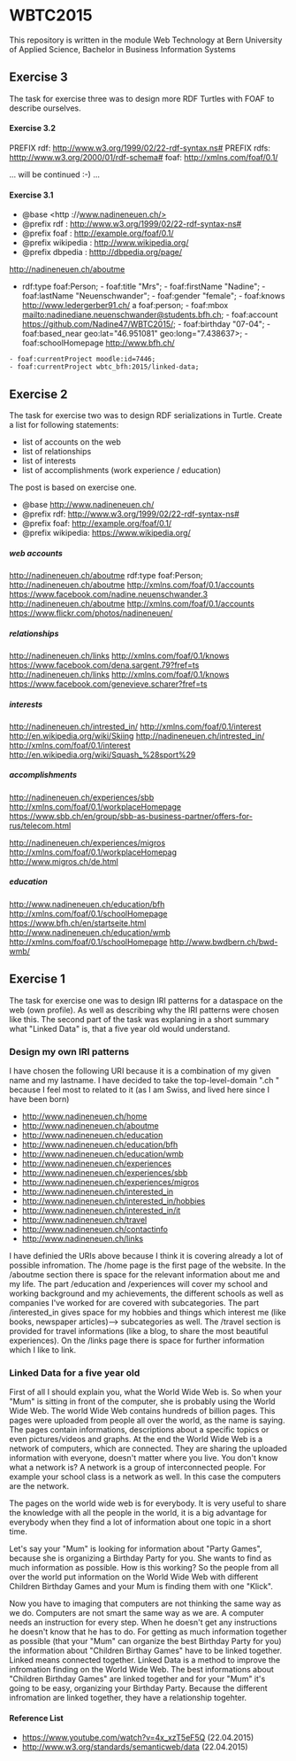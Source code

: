 # WBTC2015
This repository is written in the module Web Technology at Bern University of Applied Science, Bachelor in Business Information Systems 

## Exercise 3
The task for exercise three was to design more RDF Turtles with FOAF to describe ourselves.

#### Exercise 3.2 
PREFIX rdf: <http://www.w3.org/1999/02/22-rdf-syntax.ns#>
PREFIX rdfs: <htttp://www.w3.org/2000/01/rdf-schema#>
foaf: <http://xmlns.com/foaf/0.1/>

... will be continued :-) ... 


#### Exercise 3.1 
- @base <http ://www.nadineneuen.ch/>
- @prefix rdf : <http://www.w3.org/1999/02/22-rdf-syntax-ns#>
- @prefix foaf : <http://example.org/foaf/0.1/>
- @prefix wikipedia : <http://www.wikipedia.org/>
- @prefix dbpedia : <htttp://dbpedia.org/page/>

<http://nadineneuen.ch/aboutme>
   - rdf:type foaf:Person;
    - foaf:title "Mrs";
    - foaf:firstName "Nadine";
    - foaf:lastName "Neuenschwander";
    - foaf:gender "female";
    - foaf:knows <http://www.ledergerber91.ch/> a foaf:person; 
    - foaf:mbox <mailto:nadinediane.neuenschwander@students.bfh.ch>;
    - foaf:account <https://github.com/Nadine47/WBTC2015/>;
    - foaf:birthday "07-04";
    - foaf:based_near geo:lat="46.951081" geo:long="7.438637>;
    - foaf:schoolHomepage <http://www.bfh.ch/>
    
    - foaf:currentProject moodle:id=7446; 
    - foaf:currentProject wbtc_bfh:2015/linked-data;

## Exercise 2
The task for exercise two was to design RDF serializations in Turtle. 
Create a list for following statements: 
- list of accounts on the web 
- list of relationships 
- list of interests 
- list of accomplishments (work experience / education)
 
The post is based on exercise one. 

- @base <http://www.nadineneuen.ch/>
- @prefix rdf: <http://www.w3.org/1999/02/22-rdf-syntax-ns#>
- @prefix foaf: <http://example.org/foaf/0.1/>
- @prefix wikipedia: <https://www.wikipedia.org/>

##### web accounts
<http://nadineneuen.ch/aboutme>
  rdf:type foaf:Person;
<http://nadineneuen.ch/aboutme> <http://xmlns.com/foaf/0.1/accounts> <https://www.facebook.com/nadine.neuenschwander.3>
<http://nadineneuen.ch/aboutme> <http://xmlns.com/foaf/0.1/accounts> <https://www.flickr.com/photos/nadineneuen/>


##### relationships
<http://nadineneuen.ch/links> <http://xmlns.com/foaf/0.1/knows> <https://www.facebook.com/dena.sargent.79?fref=ts>
<http://nadineneuen.ch/links> <http://xmlns.com/foaf/0.1/knows> <https://www.facebook.com/genevieve.scharer?fref=ts>

##### interests
<http://nadineneuen.ch/intrested_in/> <http://xmlns.com/foaf/0.1/interest> <http://en.wikipedia.org/wiki/Skiing>
<http://nadineneuen.ch/intrested_in/> <http://xmlns.com/foaf/0.1/interest> <http://en.wikipedia.org/wiki/Squash_%28sport%29>

##### accomplishments 
<http://nadineneuen.ch/experiences/sbb> <http://xmlns.com/foaf/0.1/workplaceHomepage> <https://www.sbb.ch/en/group/sbb-as-business-partner/offers-for-rus/telecom.html>

<http://nadineneuen.ch/experiences/migros> <http://xmlns.com/foaf/0.1/workplaceHomepag> <http://www.migros.ch/de.html>

##### education 
<http://www.nadineneuen.ch/education/bfh> <http://xmlns.com/foaf/0.1/schoolHomepage> <https://www.bfh.ch/en/startseite.html>
<http://www.nadineneuen.ch/education/wmb> <http://xmlns.com/foaf/0.1/schoolHomepage> <http://www.bwdbern.ch/bwd-wmb/>


## Exercise 1 

The task for exercise one was to design IRI patterns for a dataspace on the web (own profile). As well as describing why the IRI patterns were chosen like this. The second part of the task was explaning in a short summary what "Linked Data" is, that a five year old would understand.

### Design my own IRI patterns

I have chosen the following URI because it is a combination of my given name and my lastname. I have decided to take the top-level-domain ".ch " because I feel most to related to it (as I am Swiss, and lived here since I have been born)

- http://www.nadineneuen.ch/home
- http://www.nadineneuen.ch/aboutme
- http://www.nadineneuen.ch/education
- http://www.nadineneuen.ch/education/bfh
- http://www.nadineneuen.ch/education/wmb
- http://www.nadineneuen.ch/experiences
- http://www.nadineneuen.ch/experiences/sbb
- http://www.nadineneuen.ch/experiences/migros
- http://www.nadineneuen.ch/interested_in
- http://www.nadineneuen.ch/interested_in/hobbies
- http://www.nadineneuen.ch/interested_in/it
- http://www.nadineneuen.ch/travel
- http://www.nadineneuen.ch/contactinfo
- http://www.nadineneuen.ch/links

I have definied the URIs above because I think it is covering already a lot of possible infromation. The /home page is the first page of the website. In the /aboutme section there is space for the relevant information about me and my life. The part /education and /experiences will cover my school and working background and my achievements, the different schools as well as companies I've worked for are covered with subcategories. The part /interested_in gives space for my hobbies and things which interest me (like books, newspaper articles)--> subcategories as well. The /travel section is provided for travel informations (like a blog, to share the most beautiful experiences). On the /links page there is space for further information which I like to link.


### Linked Data for a five year old

First of all I should explain you, what the World Wide Web is. So when your "Mum" is sitting in front of the computer, she is probably using the World Wide Web. The world Wide Web contains hundreds of billion pages. This pages were uploaded from people all over the world, as the name is saying. The pages contain informations, descriptions about a specific topics or even pictures/videos and graphs. At the end the World Wide Web is a network of computers, which are connected. They are sharing the uploaded information with everyone, doesn't matter where you live. You don't know what a network is? A network is a group of interconnected people. For example your school class is a network as well. In this case the computers are the network.

The pages on the world wide web is for everybody. It is very useful to share the knowledge with all the people in the world, it is a big advantage for everybody when they find a lot of information about one topic in a short time.

Let's say your "Mum" is looking for information about "Party Games", because she is organizing a Birthday Party for you. She wants to find as much information as possible. How is this working? So the people from all over the world put information on the World Wide Web with different Children Birthday Games and your Mum is finding them with one "Klick".

Now you have to imaging that computers are not thinking the same way as we do. Computers are not smart the same way as we are. A computer needs an instruction for every step. When he doesn't get any instructions he doesn't know that he has to do. For getting as much information together as possible (that your "Mum" can organize the best Birthday Party for you) the information about "Children Birthay Games" have to be linked together. Linked means connected together. Linked Data is a method to improve the infromation finding on the World Wide Web. The best informations about "Children Birthday Games" are linked together and for your "Mum" it's going to be easy, organizing your Birthday Party. Because the different infromation are linked together, they have a relationship togehter.

#### Reference List
- https://www.youtube.com/watch?v=4x_xzT5eF5Q (22.04.2015)
- http://www.w3.org/standards/semanticweb/data (22.04.2015) 


